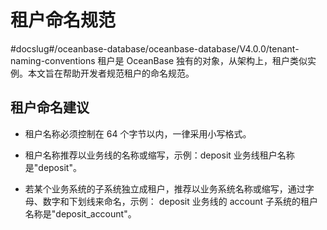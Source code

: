 # 租户命名规范
#docslug#/oceanbase-database/oceanbase-database/V4.0.0/tenant-naming-conventions
租户是 OceanBase 独有的对象，从架构上，租户类似实例。本文旨在帮助开发者规范租户的命名规范。

## 租户命名建议

* 租户名称必须控制在 64 个字节以内，一律采用小写格式。

* 租户名称推荐以业务线的名称或缩写，示例：deposit 业务线租户名称是"deposit"。

* 若某个业务系统的子系统独立成租户，推荐以业务系统名称或缩写，通过字母、数字和下划线来命名，示例： deposit 业务线的 account 子系统的租户名称是"deposit_account"。
